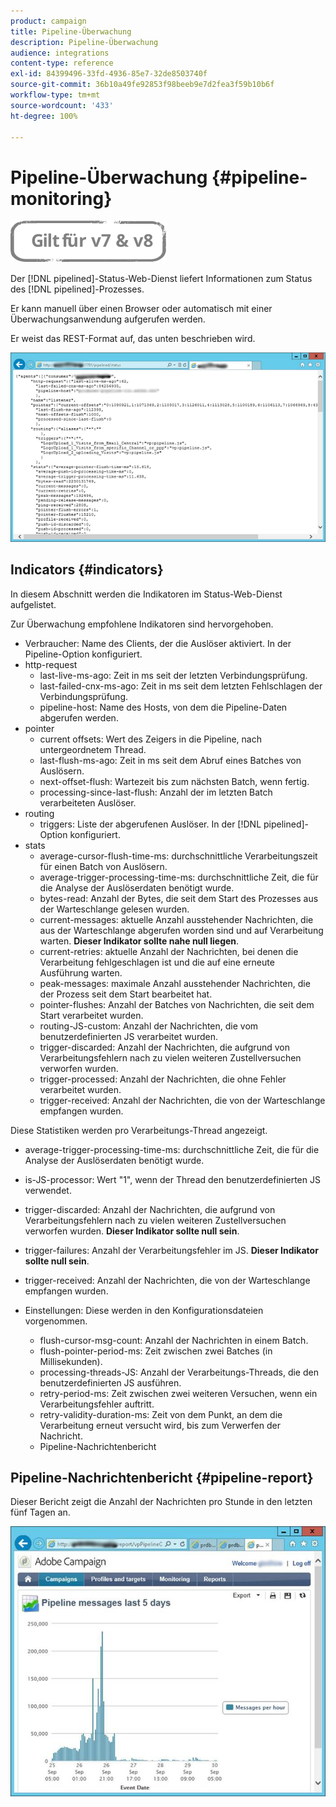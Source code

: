 ```yaml
---
product: campaign
title: Pipeline-Überwachung
description: Pipeline-Überwachung
audience: integrations
content-type: reference
exl-id: 84399496-33fd-4936-85e7-32de8503740f
source-git-commit: 36b10a49fe92853f98beeb9e7d2fea3f59b10b6f
workflow-type: tm+mt
source-wordcount: '433'
ht-degree: 100%

---
```


# Pipeline-Überwachung {#pipeline-monitoring}

![](../../assets/common.svg)

Der [!DNL pipelined]-Status-Web-Dienst liefert Informationen zum Status des [!DNL pipelined]-Prozesses.

Er kann manuell über einen Browser oder automatisch mit einer Überwachungsanwendung aufgerufen werden.

Er weist das REST-Format auf, das unten beschrieben wird.

![](assets/triggers_8.png)

## Indicators {#indicators}

In diesem Abschnitt werden die Indikatoren im Status-Web-Dienst aufgelistet.

Zur Überwachung empfohlene Indikatoren sind hervorgehoben.

* Verbraucher: Name des Clients, der die Auslöser aktiviert. In der Pipeline-Option konfiguriert.
* http-request
   * last-live-ms-ago: Zeit in ms seit der letzten Verbindungsprüfung.
   * last-failed-cnx-ms-ago: Zeit in ms seit dem letzten Fehlschlagen der Verbindungsprüfung.
   * pipeline-host: Name des Hosts, von dem die Pipeline-Daten abgerufen werden.
* pointer
   * current offsets: Wert des Zeigers in die Pipeline, nach untergeordnetem Thread.
   * last-flush-ms-ago: Zeit in ms seit dem Abruf eines Batches von Auslösern.
   * next-offset-flush: Wartezeit bis zum nächsten Batch, wenn fertig.
   * processing-since-last-flush: Anzahl der im letzten Batch verarbeiteten Auslöser.
* routing
   * triggers: Liste der abgerufenen Auslöser. In der [!DNL pipelined]-Option konfiguriert.
* stats
   * average-cursor-flush-time-ms: durchschnittliche Verarbeitungszeit für einen Batch von Auslösern.
   * average-trigger-processing-time-ms: durchschnittliche Zeit, die für die Analyse der Auslöserdaten benötigt wurde.
   * bytes-read: Anzahl der Bytes, die seit dem Start des Prozesses aus der Warteschlange gelesen wurden.
   * current-messages: aktuelle Anzahl ausstehender Nachrichten, die aus der Warteschlange abgerufen worden sind und auf Verarbeitung warten. **Dieser Indikator sollte nahe null liegen**.
   * current-retries: aktuelle Anzahl der Nachrichten, bei denen die Verarbeitung fehlgeschlagen ist und die auf eine erneute Ausführung warten.
   * peak-messages: maximale Anzahl ausstehender Nachrichten, die der Prozess seit dem Start bearbeitet hat.
   * pointer-flushes: Anzahl der Batches von Nachrichten, die seit dem Start verarbeitet wurden.
   * routing-JS-custom: Anzahl der Nachrichten, die vom benutzerdefinierten JS verarbeitet wurden.
   * trigger-discarded: Anzahl der Nachrichten, die aufgrund von Verarbeitungsfehlern nach zu vielen weiteren Zustellversuchen verworfen wurden.
   * trigger-processed: Anzahl der Nachrichten, die ohne Fehler verarbeitet wurden.
   * trigger-received: Anzahl der Nachrichten, die von der Warteschlange empfangen wurden.

Diese Statistiken werden pro Verarbeitungs-Thread angezeigt.

* average-trigger-processing-time-ms: durchschnittliche Zeit, die für die Analyse der Auslöserdaten benötigt wurde.
* is-JS-processor: Wert &quot;1&quot;, wenn der Thread den benutzerdefinierten JS verwendet.
* trigger-discarded: Anzahl der Nachrichten, die aufgrund von Verarbeitungsfehlern nach zu vielen weiteren Zustellversuchen verworfen wurden. **Dieser Indikator sollte null sein**.
* trigger-failures: Anzahl der Verarbeitungsfehler im JS. **Dieser Indikator sollte null sein**.
* trigger-received: Anzahl der Nachrichten, die von der Warteschlange empfangen wurden.

* Einstellungen: Diese werden in den Konfigurationsdateien vorgenommen.
   * flush-cursor-msg-count: Anzahl der Nachrichten in einem Batch.
   * flush-pointer-period-ms: Zeit zwischen zwei Batches (in Millisekunden).
   * processing-threads-JS: Anzahl der Verarbeitungs-Threads, die den benutzerdefinierten JS ausführen.
   * retry-period-ms: Zeit zwischen zwei weiteren Versuchen, wenn ein Verarbeitungsfehler auftritt.
   * retry-validity-duration-ms: Zeit von dem Punkt, an dem die Verarbeitung erneut versucht wird, bis zum Verwerfen der Nachricht.
   * Pipeline-Nachrichtenbericht

## Pipeline-Nachrichtenbericht {#pipeline-report}

Dieser Bericht zeigt die Anzahl der Nachrichten pro Stunde in den letzten fünf Tagen an.

![](assets/triggers_9.png)
